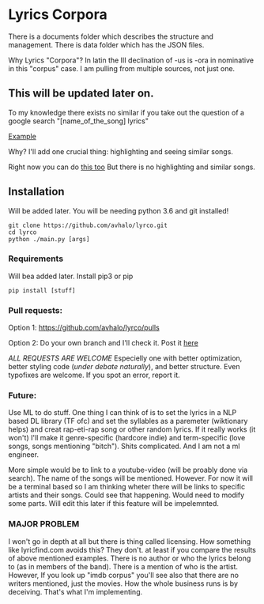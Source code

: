 # Lyrics Corpora

There is a documents folder which describes the structure and management. There is data folder which has the JSON files. 

Why Lyrics "Corpora"? In latin the III declination of -us is -ora in nominative in this "corpus" case. I am pulling from multiple sources, not just one.

## This will be updated later on.

To my knowledge there exists no similar if you take out the question of a google search "[name_of_the_song] lyrics"

[Example](https://www.google.com/search?client=firefox-b-d&q=remember+the+name+lyrics)

Why? I'll add one crucial thing: highlighting and seeing similar songs.

Right now you can do [this too](https://www.google.com/search?client=firefox-b-d&q=back+when+mark+walberg+was+lyrics)
But there is no highlighting and similar songs.

## Installation
Will be added later.
You will be needing python 3.6 and git installed!
```
git clone https://github.com/avhalo/lyrco.git
cd lyrco
python ./main.py [args]
```

### Requirements
Will bea added later. Install pip3 or pip
```
pip install [stuff]
```

### Pull requests:

Option 1: https://github.com/avhalo/lyrco/pulls

Option 2: Do your own branch and I'll check it. Post it [here](https://github.com/avhalo/lyrco/issues)

*ALL REQUESTS ARE WELCOME* Especielly one with better optimization, better styling code (_under debate naturally_), and better structure. Even typofixes are welcome. If you spot an error, report it.


### Future:
Use ML to do stuff. One thing I can think of is to set the lyrics in a NLP based DL library (TF ofc) and set the syllables as a paremeter (wiktionary helps) and creat rap-eti-rap song or other random lyrics. If it really works (it won't) I'll make it genre-specific (hardcore indie) and term-specific (love songs, songs mentioning "bitch"). Shits complicated. And I am not a ml engineer.

More simple would be to link to a youtube-video (will be proably done via search). The name of the songs will be mentioned. However. For now it will be a terminal based so I am thinking wheter there will be links to specific artists and their songs. Could see that happening. Would need to modify some parts. Will edit this later if this feature will be impelemnted.


### MAJOR PROBLEM

I won't go in depth at all but there is thing called licensing. How something like lyricfind.com avoids this? They don't. at least if you compare the results of above mentioned examples. There is no author or who the lyrics belong to (as in members of the band). There is a mention of who is the artist. However, If you look up "imdb corpus" you'll see also that there are no writers mentioned, just the movies. How the whole business runs is by deceiving. That's what I'm implementing.  